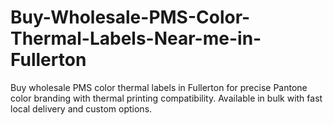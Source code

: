 # Buy-Wholesale-PMS-Color-Thermal-Labels-Near-me-in-Fullerton
Buy wholesale PMS color thermal labels in Fullerton for precise Pantone color branding with thermal printing compatibility. Available in bulk with fast local delivery and custom options.      
